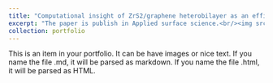 ```yaml
---
title: "Computational insight of ZrS2/graphene heterobilayer as an efficient anode material"
excerpt: "The paper is publish in Applied surface science.<br/><img src='/images/Reaction-path.png'>"
collection: portfolio
---
```


This is an item in your portfolio. It can be have images or nice text. If you name the file .md, it will be parsed as markdown. If you name the file .html, it will be parsed as HTML. 
